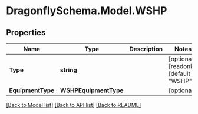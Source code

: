 
# DragonflySchema.Model.WSHP

## Properties

Name | Type | Description | Notes
------------ | ------------- | ------------- | -------------
**Type** | **string** |  | [optional] [readonly] [default to "WSHP"]
**EquipmentType** | **WSHPEquipmentType** |  | [optional] 

[[Back to Model list]](../README.md#documentation-for-models)
[[Back to API list]](../README.md#documentation-for-api-endpoints)
[[Back to README]](../README.md)

